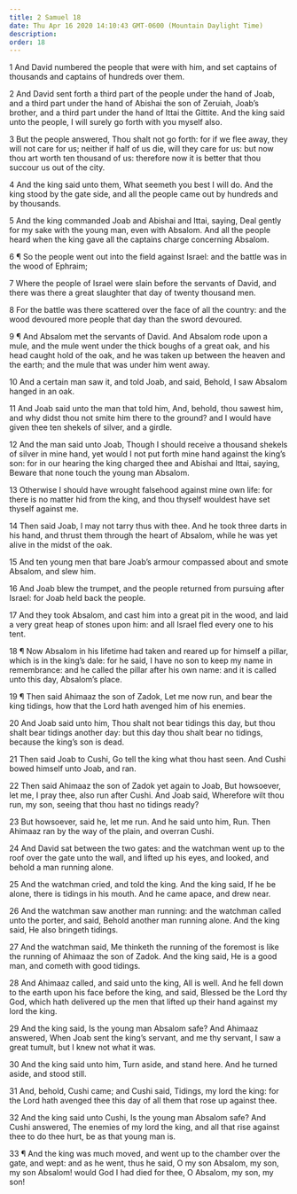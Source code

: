```yaml
---
title: 2 Samuel 18
date: Thu Apr 16 2020 14:10:43 GMT-0600 (Mountain Daylight Time)
description: 
order: 18
---
```


<p>
  1 And David numbered the people that were with him, and set captains of
  thousands and captains of hundreds over them.
</p>
<p>
  2 And David sent forth a third part of the people under the hand of Joab, and
  a third part under the hand of Abishai the son of Zeruiah, Joab&#x2019;s
  brother, and a third part under the hand of Ittai the Gittite. And the king
  said unto the people, I will surely go forth with you myself also.
</p>
<p>
  3 But the people answered, Thou shalt not go forth: for if we flee away, they
  will not care for us; neither if half of us die, will they care for us: but
  now thou art worth ten thousand of us: therefore now it is better that thou
  succour us out of the city.
</p>
<p>
  4 And the king said unto them, What seemeth you best I will do. And the king
  stood by the gate side, and all the people came out by hundreds and by
  thousands.
</p>
<p>
  5 And the king commanded Joab and Abishai and Ittai, saying, Deal gently for
  my sake with the young man, even with Absalom. And all the people heard when
  the king gave all the captains charge concerning Absalom.
</p>
<p>
  6 &#xB6; So the people went out into the field against Israel: and the battle
  was in the wood of Ephraim;
</p>
<p>
  7 Where the people of Israel were slain before the servants of David, and
  there was there a great slaughter that day of twenty thousand men.
</p>
<p>
  8 For the battle was there scattered over the face of all the country: and the
  wood devoured more people that day than the sword devoured.
</p>
<p>
  9 &#xB6; And Absalom met the servants of David. And Absalom rode upon a mule,
  and the mule went under the thick boughs of a great oak, and his head caught
  hold of the oak, and he was taken up between the heaven and the earth; and the
  mule that was under him went away.
</p>
<p>
  10 And a certain man saw it, and told Joab, and said, Behold, I saw Absalom
  hanged in an oak.
</p>
<p>
  11 And Joab said unto the man that told him, And, behold, thou sawest him, and
  why didst thou not smite him there to the ground? and I would have given thee
  ten shekels of silver, and a girdle.
</p>
<p>
  12 And the man said unto Joab, Though I should receive a thousand shekels of
  silver in mine hand, yet would I not put forth mine hand against the
  king&#x2019;s son: for in our hearing the king charged thee and Abishai and
  Ittai, saying, Beware that none touch the young man Absalom.
</p>
<p>
  13 Otherwise I should have wrought falsehood against mine own life: for there
  is no matter hid from the king, and thou thyself wouldest have set thyself
  against me.
</p>
<p>
  14 Then said Joab, I may not tarry thus with thee. And he took three darts in
  his hand, and thrust them through the heart of Absalom, while he was yet alive
  in the midst of the oak.
</p>
<p>
  15 And ten young men that bare Joab&#x2019;s armour compassed about and smote
  Absalom, and slew him.
</p>
<p>
  16 And Joab blew the trumpet, and the people returned from pursuing after
  Israel: for Joab held back the people.
</p>
<p>
  17 And they took Absalom, and cast him into a great pit in the wood, and laid
  a very great heap of stones upon him: and all Israel fled every one to his
  tent.
</p>
<p>
  18 &#xB6; Now Absalom in his lifetime had taken and reared up for himself a
  pillar, which is in the king&#x2019;s dale: for he said, I have no son to keep
  my name in remembrance: and he called the pillar after his own name: and it is
  called unto this day, Absalom&#x2019;s place.
</p>
<p>
  19 &#xB6; Then said Ahimaaz the son of Zadok, Let me now run, and bear the
  king tidings, how that the Lord hath avenged him of his enemies.
</p>
<p>
  20 And Joab said unto him, Thou shalt not bear tidings this day, but thou
  shalt bear tidings another day: but this day thou shalt bear no tidings,
  because the king&#x2019;s son is dead.
</p>
<p>
  21 Then said Joab to Cushi, Go tell the king what thou hast seen. And Cushi
  bowed himself unto Joab, and ran.
</p>
<p>
  22 Then said Ahimaaz the son of Zadok yet again to Joab, But howsoever, let
  me, I pray thee, also run after Cushi. And Joab said, Wherefore wilt thou run,
  my son, seeing that thou hast no tidings ready?
</p>
<p>
  23 But howsoever, said he, let me run. And he said unto him, Run. Then Ahimaaz
  ran by the way of the plain, and overran Cushi.
</p>
<p>
  24 And David sat between the two gates: and the watchman went up to the roof
  over the gate unto the wall, and lifted up his eyes, and looked, and behold a
  man running alone.
</p>
<p>
  25 And the watchman cried, and told the king. And the king said, If he be
  alone, there is tidings in his mouth. And he came apace, and drew near.
</p>
<p>
  26 And the watchman saw another man running: and the watchman called unto the
  porter, and said, Behold another man running alone. And the king said, He also
  bringeth tidings.
</p>
<p>
  27 And the watchman said, Me thinketh the running of the foremost is like the
  running of Ahimaaz the son of Zadok. And the king said, He is a good man, and
  cometh with good tidings.
</p>
<p>
  28 And Ahimaaz called, and said unto the king, All is well. And he fell down
  to the earth upon his face before the king, and said, Blessed be the Lord thy
  God, which hath delivered up the men that lifted up their hand against my lord
  the king.
</p>
<p>
  29 And the king said, Is the young man Absalom safe? And Ahimaaz answered,
  When Joab sent the king&#x2019;s servant, and me thy servant, I saw a great
  tumult, but I knew not what it was.
</p>
<p>
  30 And the king said unto him, Turn aside, and stand here. And he turned
  aside, and stood still.
</p>
<p>
  31 And, behold, Cushi came; and Cushi said, Tidings, my lord the king: for the
  Lord hath avenged thee this day of all them that rose up against thee.
</p>
<p>
  32 And the king said unto Cushi, Is the young man Absalom safe? And Cushi
  answered, The enemies of my lord the king, and all that rise against thee to
  do thee hurt, be as that young man is.
</p>
<p>
  33 &#xB6; And the king was much moved, and went up to the chamber over the
  gate, and wept: and as he went, thus he said, O my son Absalom, my son, my son
  Absalom! would God I had died for thee, O Absalom, my son, my son!
</p>

